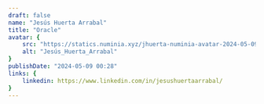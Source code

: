 ```yaml
---
draft: false
name: "Jesús Huerta Arrabal"
title: "Oracle"
avatar: {
    src: "https://statics.numinia.xyz/jhuerta-numinia-avatar-2024-05-09.png",
    alt: "Jesús_Huerta_Arrabal"
}
publishDate: "2024-05-09 00:28"
links: {
    linkedin: https://www.linkedin.com/in/jesushuertaarrabal/
}
---
```

